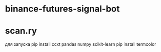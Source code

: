 # binance-futures-signal-bot
# scan.ry
для запуска pip install ccxt pandas numpy scikit-learn
pip install termcolor